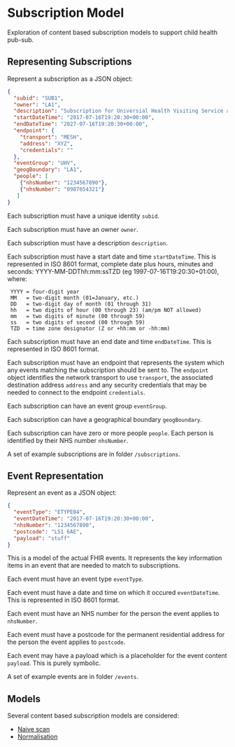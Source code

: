 # Subscription Model
Exploration of content based subscription models to support child health pub-sub.

## Representing Subscriptions
Represent a subscription as a JSON object:
```json
{
  "subid": "SUB1",
  "owner": "LA1",
  "description": "Subscription for Universial Health Visiting Service as commissioned by LA1",
  "startDateTime": "2017-07-16T19:20:30+00:00",
  "endDateTime": "2027-07-16T19:20:30+00:00",
  "endpoint": {
    "transport": "MESH",
    "address": "XYZ",
    "credentials": ""
  },
  "eventGroup": "UHV",
  "geogBoundary": "LA1",
  "people": [
    {"nhsNumber": "1234567890"},
    {"nhsNumber": "0987654321"}
   ]
}
```
Each subscription must have a unique identity ```subid```.

Each subscription must have an owner ```owner```.

Each subscription must have a description ```description```.

Each subscription must have a start date and time ```startDateTime```. This is represented in ISO 8601 format, complete date plus hours, minutes and seconds: YYYY-MM-DDThh:mm:ssTZD (eg 1997-07-16T19:20:30+01:00), where:

     YYYY = four-digit year
     MM   = two-digit month (01=January, etc.)
     DD   = two-digit day of month (01 through 31)
     hh   = two digits of hour (00 through 23) (am/pm NOT allowed)
     mm   = two digits of minute (00 through 59)
     ss   = two digits of second (00 through 59)
     TZD  = time zone designator (Z or +hh:mm or -hh:mm)
     
Each subscription must have an end date and time ```endDateTime```. This is represented in ISO 8601 format.

Each subscription must have an endpoint that represents the system which any events matching the subscription should be sent to. The ```endpoint``` object identifies the network transport to use ```transport```, the associated destination address ```address``` and any security credentials that may be needed to connect to the endpoint ```credentials```.

Each subscription can have an event group ```eventGroup```.

Each subscription can have a geographical boundary ```geogBoundary```.

Each subscription can have zero or more people ```people```. Each person is identified by their NHS number ```nhsNumber```.

A set of example subscriptions are in folder ```/subscriptions```.

## Event Representation
Represent an event as a JSON object:
```json
{
  "eventType": "ETYPE04",
  "eventDateTime": "2017-07-16T19:20:30+00:00",
  "nhsNumber": "1234567890",
  "postcode": "LS1 6AE",
  "payload": "stuff"
}
```
This is a model of the actual FHIR events. It represents the key information items in an event that are needed to match to subscriptions.

Each event must have an event type ```eventType```.

Each event must have a date and time on which it occured ```eventDateTime```. This is represented in ISO 8601 format.

Each event must have an NHS number for the person the event applies to ```nhsNumber```.

Each event must have a postcode for the permanent residential address for the person the event applies to ```postcode```.

Each event may have a payload which is a placeholder for the event content ```payload```. This is purely symbolic.

A set of example events are in folder ```/events```.

## Models
Several content based subscription models are considered:
* [Naive scan](https://github.com/childhealth/SubscriptionModel/blob/master/model/naivescan.md)
* [Normalisation](https://github.com/childhealth/SubscriptionModel/blob/master/model/normalisation.md)

